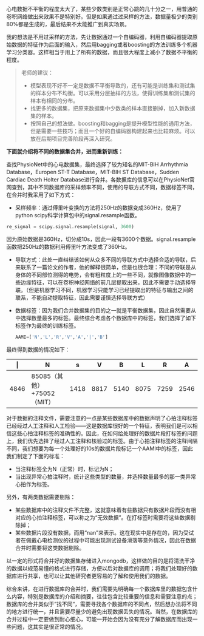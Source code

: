 心电数据不平衡的程度太大了，某些少数类别是正常心跳的几十分之一，用普通的卷积网络做出来效果不是特别好。但是如果通过过采样的方法，数据量极少的类别80%都是生成的，最后结果不太能推广到真实场景。

我的想法是不用过采样的方法，先让数据通过一个自编码器，利用自编码器提取原始数据的特征作为后面的输入，然后用bagging或者boosting的方法训练多个机器学习分类器。这样相当于用上了所有的数据，而且很大程度上减小了数据不平衡的程度。

> 老师的建议：
>
> - 模型表现不好不一定是数据不平衡导致的，还有可能是训练集和测试集的样本分布不均衡。可以采用分层抽样的方法，使得训练集和测试集的样本有相同的分布。
> - 找更多的数据集，把原来数据集中少数类的样本直接删掉，加入新数据集的样本。
> - 按照自己的想法做。boosting和bagging是提升模型性能的通用方法，但是需要一些技巧；而且一个好的自编码器构建起来也比较麻烦。可以放在后期项目完善阶段再深入研究。

**下面就介绍将不同的数据集合并，进而重新训练：**

查找PhysioNet中的心电数据集，最终选择了较为知名的MIT-BIH Arrhythmia Database，Europen ST-T Database，MIT-BIH ST Database，Sudden Cardiac Death Holter Database进行合并。各数据库的信息可以在PhysioNet官网查到，其中不同数据库的采样频率不同，使用的导联方式不同，数据标签不同，在合并时我采用了如下方式：

- 采样频率：通过傅里叶变换的方法将250Hz的数据变成360Hz，使用了python scipy科学计算包中的signal.resample函数。

```python
re_signal = scipy.signal.resample(signal, 3600)
```

因为原始数据是360Hz，切分成10s，因此一段有3600个数据。signal.resample函数把250Hz的数据利用傅里叶方法变成了360Hz。

- 导联方式：此处一直纠结该如何从众多不同的导联方式中选择合适的导联，后来联系了一篇论文的作者，他的解释很简单，但是也很合理：不同的导联是从身体的不同部位测得的电势，会有粗粒度上的一些不同，就像图像数据中的一些边缘特征，可以在卷积神经网络的前几层提取出来，因此不需要手动选择导联。（但是机器学习不同，机器学习只能学习已经提取出的特征与输出之间的联系，不能自动提取特征，因此需要谨慎选择导联方式）

- 数据标签：因为我们合并数据集的目的之一就是平衡数据集，因此自然需要从中选择数量最多的标签。最终综合考虑各个数据库中的标签，我们选择了如下标签作为最终的训练标签。

  ```python
  AAMI=['N','L','R','V','A','|','B']
  ```

最终得到数据的情况如下：

| \|   | N                    | s    | V    | B    | L    | R    | A    |
| ---- | -------------------- | ---- | ---- | ---- | ---- | ---- | ---- |
| 4846 | 85085（其他）+75052（MIT） | 1418 | 8817 | 5140 | 8075 | 7259 | 2546 |

对于数据的注释文件，需要注意的一点是某些数据库中的数据声明了心拍注释标签已经经过人工注释和人工检验——这是数据库很好的一个特征，表明我们是可以相信这些心拍注释标签的准确性的。因此，在如何给处理好的数据片段打标签的问题上，我们优先选择了经过人工注释和核验过的标签。由于心拍注释标签的注释间隔不同，我们想要为每一个处理好的10s的数据片段标记一个AAMI中的标签，因此我们制定了下面的标准：

+ 当注释标签全为N（正常）时，标记为N；
+ 当出现异常心拍注释时，统计这些类型的数量，并选择数量最多的那一类异常心拍作为标签。

另外，有两类数据需要剔除：

+ 某些数据库中的注释文件不完整，这就意味着有些数据只有数据片段而没有相对应的心拍注释标签，可以称之为“无效数据”。在打标签时需要将这些数据剔除掉；
+ 某些数据片段没有数据，而用“nan”来表示。这在现实中是存在的，因为受试者在佩戴心电检测仪的过程中可能出现测试设备滑落等意外情况，因此在数据合并时需要将这类数据剔除。

以一定的形式将合并好的数据集存储进入mongodb，这样做的目的是将清洗干净的数据以规范易懂的格式进行存储，方便以后对数据库的调用；将我们处理好的数据库进行共享，也可以让其他研究者更容易的了解和使用我们的数据。

综合来讲，在进行数据库的合并时，我们需要先明确每一个数据库里的数据包含什么内容，特别是数据库的介绍和摘要，往往包含比较重要的信息和需要注意的点；数据库的合并类似于”找不同“，需要寻找各个数据库的不同点，然后想办法将不同的地方进行统一，并且需要尽量少的避免出现数据丢失的情况。当然，在数据库的合并过程中一定要做到耐心细心，可能一开始会因为没有充分了解数据库而出现一些问题，这其实是很正常的情况。
